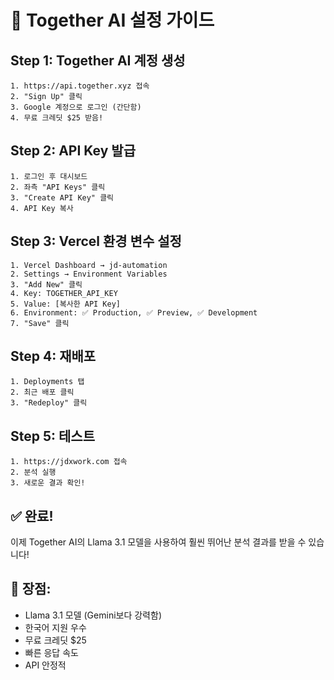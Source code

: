 # 🤖 Together AI 설정 가이드

## Step 1: Together AI 계정 생성
```
1. https://api.together.xyz 접속
2. "Sign Up" 클릭
3. Google 계정으로 로그인 (간단함)
4. 무료 크레딧 $25 받음!
```

## Step 2: API Key 발급
```
1. 로그인 후 대시보드
2. 좌측 "API Keys" 클릭
3. "Create API Key" 클릭
4. API Key 복사
```

## Step 3: Vercel 환경 변수 설정
```
1. Vercel Dashboard → jd-automation
2. Settings → Environment Variables
3. "Add New" 클릭
4. Key: TOGETHER_API_KEY
5. Value: [복사한 API Key]
6. Environment: ✅ Production, ✅ Preview, ✅ Development
7. "Save" 클릭
```

## Step 4: 재배포
```
1. Deployments 탭
2. 최근 배포 클릭
3. "Redeploy" 클릭
```

## Step 5: 테스트
```
1. https://jdxwork.com 접속
2. 분석 실행
3. 새로운 결과 확인!
```

## ✅ 완료!

이제 Together AI의 Llama 3.1 모델을 사용하여
훨씬 뛰어난 분석 결과를 받을 수 있습니다!

## 🎯 장점:
- Llama 3.1 모델 (Gemini보다 강력함)
- 한국어 지원 우수
- 무료 크레딧 $25
- 빠른 응답 속도
- API 안정적

